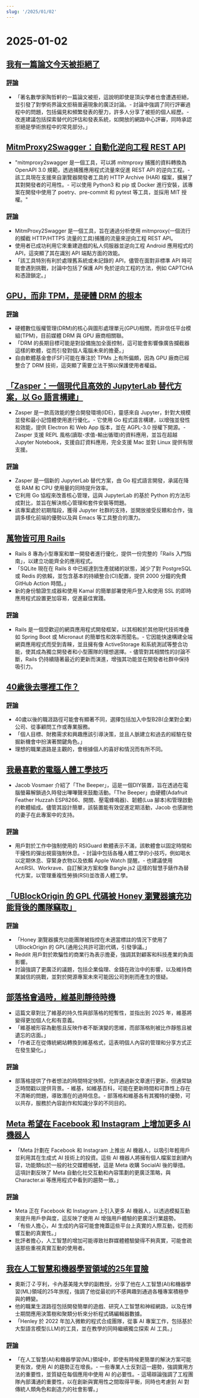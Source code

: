 ```yaml
---
slug: '/2025/01/02'
---
```


# 2025-01-02

## [我有一篇論文今天被拒絕了](https://mathstodon.xyz/@tao/113721192051328193)

### [評論](https://news.ycombinator.com/item?id=42568399)

- 「著名數學家陶哲軒的一篇論文被拒，這說明即使是頂尖學者也會遭遇拒絕，並引發了對學術界論文拒稿普遍現象的廣泛討論。- 討論中強調了同行評審過程中的問題，包括偏見和頻繁發表的壓力，許多人分享了被拒的個人經歷。- 改進建議包括探索替代的評估和發表系統，如開放的網路中心評審，同時承認拒絕是學術旅程中的常見部分。」

## [MitmProxy2Swagger：自動化逆向工程 REST API](https://github.com/alufers/mitmproxy2swagger)

- "mitmproxy2swagger 是一個工具，可以將 mitmproxy 捕獲的資料轉換為 OpenAPI 3.0 規範，透過捕獲應用程式流量來促進 REST API 的逆向工程。- 該工具現在支援來自瀏覽器開發者工具的 HTTP Archive (HAR) 檔案，擴展了其對開發者的可用性。- 可以使用 Python3 和 pip 或 Docker 進行安裝，該專案在開發中使用了 poetry、pre-commit 和 pytest 等工具，並採用 MIT 授權。"

### [評論](https://news.ycombinator.com/item?id=42572662)

- MitmProxy2Swagger 是一個工具，旨在通過分析使用 mitmproxy(一個流行的攔截 HTTP/HTTPS 流量的工具)捕獲的流量來逆向工程 REST API。
- 使用者已成功利用它來重建遊戲的私人伺服器並逆向工程 Android 應用程式的 API，這突顯了其在識別 API 端點方面的效能。
- 「該工具特別有利於處理舊系統或未記錄的 API，儘管在面對非標準 API 時可能會遇到挑戰，討論中包括了保護 API 免於逆向工程的方法，例如 CAPTCHA 和憑證鎖定。」

## [GPU，而非 TPM，是硬體 DRM 的根本](https://mjg59.dreamwidth.org/70954.html)

### [評論](https://news.ycombinator.com/item?id=42570988)

- 硬體數位版權管理(DRM)的核心與圖形處理單元(GPU)相關，而非信任平台模組(TPM)，目前媒體 DRM 與 GPU 廠商相關聯。
- 「DRM 的長期目標可能是對設備施加全面控制，這可能會影響像廣告攔截器這樣的軟體，從而引發對個人電腦未來的擔憂。」
- 自由軟體基金會(FSF)可能在專注於 TPMs 上有所偏頗，因為 GPU 廠商已經整合了 DRM 技術，這突顯了需要立法干預以保護使用者權益。

## [「Zasper：一個現代且高效的 JupyterLab 替代方案，以 Go 語言構建」](https://github.com/zasper-io/zasper)

- Zasper 是一款高效能的整合開發環境(IDE)，靈感來自 Jupyter，針對大規模並發和最小記憶體使用進行優化。- 它使用 Go 程式語言構建，以增強並發性和效能，提供 Electron 和 Web App 版本，並在 AGPL-3.0 授權下開源。- Zasper 支援 REPL 風格(讀取-求值-輸出循環)的資料應用，並旨在超越 Jupyter Notebook，支援自訂資料應用，完全支援 Mac 並對 Linux 提供有限支援。

### [評論](https://news.ycombinator.com/item?id=42572057)

- Zasper 是一個新的 JupyterLab 替代方案，由 Go 程式語言開發，承諾在降低 RAM 和 CPU 使用量的同時提升效率。
- 它利用 Go 協程來改善核心管理，這與 JupyterLab 的基於 Python 的方法形成對比，並旨在解決核心管理和套件安裝等問題。
- 該專案處於初期階段，獲得 Jupyter 社群的支持，並開放接受反饋和合作，強調多樣化前端的優勢以及與 Emacs 等工具整合的潛力。

## [萬物皆可用 Rails](https://literallythevoid.com/blog/rails_for_everything.html)

- Rails 8 專為小型專案和單一開發者進行優化，提供一份完整的「Rails 入門指南」，以建立功能齊全的應用程式。
- 「SQLite 現在在 Rails 8 中已經達到生產就緒的狀態，減少了對 PostgreSQL 或 Redis 的依賴，並包含基本的持續整合(CI)配置，提供 2000 分鐘的免費 GitHub Action 時間。」
- 新的身份驗證生成器和使用 Kamal 的簡單部署使用戶登入和使用 SSL 的即時應用程式設置更加容易，促進最佳實踐。

### [評論](https://news.ycombinator.com/item?id=42569236)

- Rails 是一個受歡迎的網頁應用程式開發框架，以其相較於其他現代技術堆疊如 Spring Boot 或 Micronaut 的簡單性和效率而聞名。- 它因能快速構建全端網頁應用程式而受到青睞，並且擁有像 ActiveStorage 和系統測試等整合功能，使其成為獨立開發者和小型團隊的理想選擇。- 儘管對其相關性的討論不斷，Rails 仍持續隨著最近的更新而演進，增強其功能並在開發者社群中保持吸引力。

## [40歲後去哪裡工作？](https://news.ycombinator.com/item?id=42573875)

### [評論](https://news.ycombinator.com/item?id=42573875)

- 40歲以後的職涯路徑可能會有顯著不同，選擇包括加入中型B2B(企業對企業)公司、從事顧問工作或專業服務。
- 「個人目標、財務需求和興趣應該引導決策，並且人脈建立和過去的經驗在發掘新機會中扮演著關鍵角色。」
- 理想的職業道路是主觀的，會根據個人的喜好和情況而有所不同。

## [我最喜歡的電腦人體工學技巧](https://blog.jacobvosmaer.nl/0036-beeper/)

- Jacob Vosmaer 介紹了「The Beeper」，這是一個DIY裝置，旨在透過在電腦螢幕解鎖過久時發出嗶嗶聲來鼓勵活動。「The Beeper」由硬體(Adafruit Feather Huzzah ESP8266、開關、壓電蜂鳴器)、韌體(Lua 腳本)和管理啟動的軟體組成。儘管其設計簡單，該裝置能有效促進定期活動，Jacob 也感謝他的妻子在此專案中的支持。

### [評論](https://news.ycombinator.com/item?id=42569109)

- 用戶對於工作中強制使用的 RSIGuard 軟體表示不滿，該軟體會以固定時間和干擾性的彈出視窗強制休息。- 討論中包括各種人體工學的小技巧，例如喝水以定期休息、穿緊身衣物以及依賴 Apple Watch 提醒。- 也建議使用 AntiRSI、Workrave、自訂解決方案和像 Bangle.js2 這樣的智慧手錶作為替代方案，以管理重複性勞損(RSI)並改善人體工學。

## [「UBlockOrigin 的 GPL 代碼被 Honey 瀏覽器擴充功能背後的團隊竊取」](https://old.reddit.com/r/uBlockOrigin/comments/1hr6xjc/ubo_quick_filters_list_being_stolen_by_team/)

### [評論](https://news.ycombinator.com/item?id=42576443)

- 「Honey 瀏覽器擴充功能團隊被指控在未適當標註的情況下使用了 UBlockOrigin 的 GPL(通用公共許可證)代碼，引發爭議。」
- Reddit 用戶對於欺騙性的商業行為表示擔憂，強調其對顧客和科技產業的負面影響。
- 討論強調了更廣泛的議題，包括企業倫理、金錢在政治中的影響，以及維持商業誠信的挑戰，並對於開源專案未來可能因公司剝削而產生的懷疑。

## [部落格會過時，維基則靜待時機](https://j3s.sh/thought/blogs-rot-wikis-wait.html)

- 這篇文章對比了維基的持久性與部落格的短暫性，並指出到 2025 年，維基將變得更加個人化和有意義。
- 「維基被形容為動態且反映作者不斷演變的思維，而部落格則被比作靜態且被遺忘的店面。」
- 「作者正在從傳統網站轉換到維基格式，這表明個人內容的管理和分享方式正在發生變化。」

### [評論](https://news.ycombinator.com/item?id=42571367)

- 部落格提供了作者想法的時間特定快照，允許通過新文章進行更新，但通常缺乏時間戳以提供背景。- 維基，如維基百科，可能在更新時間和可靠性上存在不清晰的問題，導致潛在的過時信息。- 部落格和維基各有其獨特的優勢，可以共存，服務於內容創作和知識分享的不同目的。

## [Meta 希望在 Facebook 和 Instagram 上增加更多 AI 機器人](https://nymag.com/intelligencer/article/meta-wants-more-ai-bots-on-facebook-and-instagram.html)

- 「Meta 計劃在 Facebook 和 Instagram 上推出 AI 機器人，以吸引年輕用戶並利用其在生成式 AI 技術上的投資。這些 AI 機器人將擁有個人檔案並創建內容，功能類似於一般的社交媒體帳號，這是 Meta 收購 SocialAI 後的舉措。這項計劃反映了 Meta 自動化社交互動和內容策劃的更廣泛策略，與 Character.ai 等應用程式中看到的趨勢一致。」

### [評論](https://news.ycombinator.com/item?id=42571608)

- Meta 正在 Facebook 和 Instagram 上引入更多 AI 機器人，以透過模擬互動來提升用戶參與度，這反映了使用 AI 增強用戶體驗的更廣泛行業趨勢。
- 「有些人擔心，AI 生成的內容可能會掩蓋這些平台上真實的人際互動，從而影響互動的真實性。」
- 批評者擔心，人工智慧的增加可能導致社群媒體體驗變得不夠真實，可能會疏遠那些重視真實互動的使用者。

## [我在人工智慧和機器學習領域的25年冒險](https://austinhenley.com/blog/25yearsofai.html)

- 奧斯汀·Z·亨利，卡內基美隆大學的副教授，分享了他在人工智慧(AI)和機器學習(ML)領域的25年旅程，強調了他從最初的不感興趣到通過各種專案積極參與的轉變。
- 他的職業生涯路徑包括開發簡單的遊戲、研究人工智慧和神經網路，以及在博士期間應用決策樹和聚類分析來分析程式碼編輯器數據。
- 「Henley 於 2022 年加入微軟的程式合成團隊，從事 AI 專案工作，包括基於大型語言模型(LLM)的工具，並在教學的同時繼續獨立探索 AI 工具。」

### [評論](https://news.ycombinator.com/item?id=42569913)

- 「在人工智慧(AI)和機器學習(ML)領域中，即使有時候更簡單的解決方案可能更有效，使用 AI 的趨勢正在增長。- 一些專業人士反對這一趨勢，強調實用方法的重要性，並質疑在每個應用中使用 AI 的必要性。- 這場辯論強調了工程團隊內部溝通的重要性，以在創新與實用性之間取得平衡，同時也考慮到 AI 對傳統人類角色和創造力的社會影響。」

<head>
  <meta property="og:title" content="我有一篇論文今天被拒絕了" />
  <meta property="og:type" content="website" />
  <meta property="og:image" content="https://og.cho.sh/api/og/?title=%E6%88%91%E6%9C%89%E4%B8%80%E7%AF%87%E8%AB%96%E6%96%87%E4%BB%8A%E5%A4%A9%E8%A2%AB%E6%8B%92%E7%B5%95%E4%BA%86&subheading=2025%E5%B9%B41%E6%9C%882%E6%97%A5%20%E6%98%9F%E6%9C%9F%E5%9B%9B%3A%20Hacker%20News%20%E6%91%98%E8%A6%81" />
</head>
